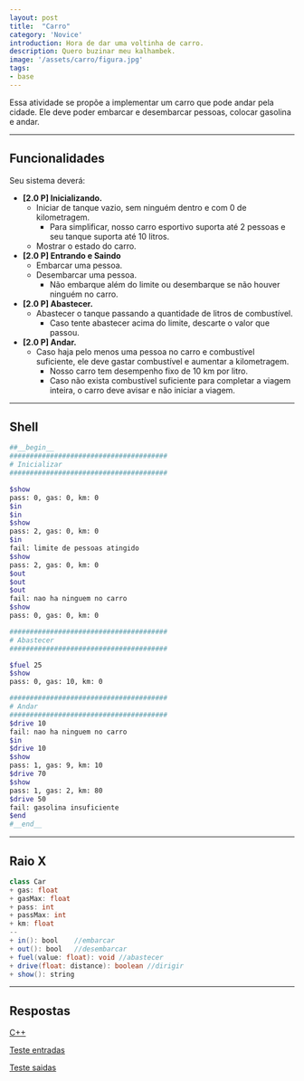 ```yaml
---
layout: post
title:  "Carro"
category: 'Novice' 
introduction: Hora de dar uma voltinha de carro.
description: Quero buzinar meu kalhambek.
image: '/assets/carro/figura.jpg'
tags:
- base
---
```


Essa atividade se propõe a implementar um carro que pode andar pela cidade. Ele deve poder embarcar e desembarcar pessoas, colocar gasolina e andar.

---

## Funcionalidades
Seu sistema deverá:

- **[2.0 P] Inicializando.** 
    - Iniciar de tanque vazio, sem ninguém dentro e com 0 de kilometragem.
        - Para simplificar, nosso carro esportivo suporta até 2 pessoas e seu tanque suporta até 10 litros.
    - Mostrar o estado do carro.
- **[2.0 P] Entrando e Saindo**
    - Embarcar uma pessoa.
    - Desembarcar uma pessoa.
        - Não embarque além do limite ou desembarque se não houver ninguém no carro.
- **[2.0 P] Abastecer.**
    - Abastecer o tanque passando a quantidade de litros de combustível.
        - Caso tente abastecer acima do limite, descarte o valor que passou.
- **[2.0 P] Andar.**
    - Caso haja pelo menos uma pessoa no carro e combustível suficiente, ele deve gastar combustível e aumentar a kilometragem.
        - Nosso carro tem desempenho fixo de 10 km por litro.
        - Caso não exista combustível suficiente para completar a viagem inteira, o carro deve avisar e não iniciar a viagem.

---
## Shell

```bash
##__begin__
#######################################
# Inicializar
#######################################

$show
pass: 0, gas: 0, km: 0
$in
$in
$show
pass: 2, gas: 0, km: 0
$in
fail: limite de pessoas atingido
$show
pass: 2, gas: 0, km: 0
$out
$out
$out
fail: nao ha ninguem no carro
$show
pass: 0, gas: 0, km: 0

#######################################
# Abastecer
#######################################

$fuel 25
$show
pass: 0, gas: 10, km: 0

#######################################
# Andar
#######################################
$drive 10
fail: nao ha ninguem no carro
$in
$drive 10
$show
pass: 1, gas: 9, km: 10
$drive 70
$show
pass: 1, gas: 2, km: 80
$drive 50
fail: gasolina insuficiente
$end
#__end__
```

---
## Raio X

```java
class Car 
+ gas: float
+ gasMax: float
+ pass: int
+ passMax: int
+ km: float
--
+ in(): bool    //embarcar
+ out(): bool   //desembarcar
+ fuel(value: float): void //abastecer
+ drive(float: distance): boolean //dirigir
+ show(): string
```

---
## Respostas

[C++](https://github.com/qxcodepoo/qxcodepoo.github.io/tree/master/assets/carro/solver.cpp)

[Teste entradas](https://github.com/qxcodepoo/qxcodepoo.github.io/tree/master/assets/carro/fin.txt)

[Teste saidas](https://github.com/qxcodepoo/qxcodepoo.github.io/tree/master/assets/carro/fall.txt)